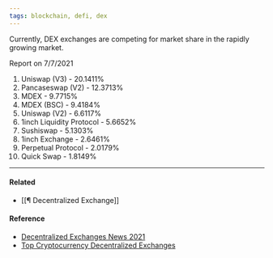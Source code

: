 ```yaml
---
tags: blockchain, defi, dex
---
```


Currently, DEX exchanges are competing for market share in the rapidly growing market.

Report on 7/7/2021

1. Uniswap (V3) - 20.1411%
2. Pancaseswap (V2) - 12.3713%
3. MDEX - 9.7715%
4. MDEX (BSC) - 9.4184%
5. Uniswap (V2) - 6.6117%
6. 1inch Liquidity Protocol - 5.6652%
7. Sushiswap - 5.1303%
8. 1inch Exchange - 2.6461%
9. Perpetual Protocol - 2.0179%
10. Quick Swap - 1.8149%

---

#### Related

- [[¶ Decentralized Exchange]]

#### Reference

- [Decentralized Exchanges News 2021](<(https://defirate.com/dex/)>)
- [Top Cryptocurrency Decentralized Exchanges](https://coinmarketcap.com/rankings/exchanges/dex/)
